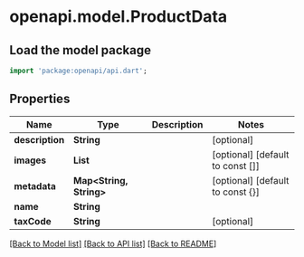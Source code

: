 # openapi.model.ProductData

## Load the model package
```dart
import 'package:openapi/api.dart';
```

## Properties
Name | Type | Description | Notes
------------ | ------------- | ------------- | -------------
**description** | **String** |  | [optional] 
**images** | **List<String>** |  | [optional] [default to const []]
**metadata** | **Map<String, String>** |  | [optional] [default to const {}]
**name** | **String** |  | 
**taxCode** | **String** |  | [optional] 

[[Back to Model list]](../README.md#documentation-for-models) [[Back to API list]](../README.md#documentation-for-api-endpoints) [[Back to README]](../README.md)


